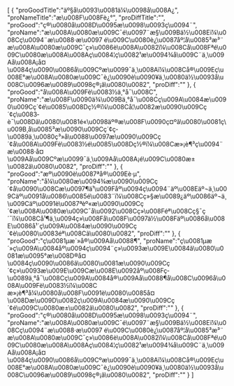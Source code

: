 [
	{
		"proGoodTitle":"äº§å\u0093\u0081ä¼\u0098å\u008A¿",
		"proNameTitle":"æ\u008F\u008Fè¿°",
		"proDiffTitle":"",
		"proGood":"ç®\u0080å\u008D\u0095æ\u0098\u0093ç\u0094¨",
		"proName":"æ\u008A\u0080æ\u009C¯é\u0097¨æ§\u009Bä½\u008Eï¼\u008Cç\u0094¨æ\u0088·æ\u0097 é\u009C\u0080è¿\u0087åº¦å\u0085³æ³¨æ\u008A\u0080æ\u009C¯ç»\u0086è\u008A\u0082ï¼\u008Cå\u008Fªé\u009C\u0080æ\u008A\u008Aç\u0084¦ç\u0082¹æ\u0094¾å\u009C¨ä¸\u009Aå\u008A¡å¤\u0084ç\u0090\u0086å\u009Cºæ\u0099¯ä¸\u008Aï¼\u008Cå®\u009Eç\u008E°æ\u008A\u0080æ\u009C¯è¿\u0090è\u0090¥ä¸\u0080ä½\u0093å\u008C\u0096æ\u0089\u0098ç®¡ã\u0080\u0082",
		"proDiff":""
	},
	{
		"proGood":"å\u008A\u009Fè\u0083½ä¸°å¯\u008C",
		"proName":"æ\u008F\u0090ä¾\u009Bä¸°å¯\u008Cç\u009A\u0084æ\u0090\u009Cç´¢é\u0085\u008Dç½®ï¼\u008Cå¦\u0082æ\u0090\u009Cç´¢ç\u0083­è¯\u008Dã\u0080\u0081é«\u0098äº®æ\u008F\u0090ç¤ºã\u0080\u0081ç\u009B¸å\u0085³æ\u0090\u009Cç´¢ç­\u0089ä¸\u0080ç³»å\u0088\u0097æ\u0090\u009Cç´¢å\u008A\u009Fè\u0083½é\u0085\u008Dç½®ï¼\u008Cæ»¡è¶³ç\u0094¨æ\u0088·å¤\u009Aå\u009Cºæ\u0099¯ä¸\u009Aå\u008A¡é\u009C\u0080æ±\u0082ã\u0080\u0082",
		"proDiff":""
	},
	{
		"proGood":"æº\u0090è\u0087ªå®\u009Eè·µ",
		"proName":"å¼\u0080æ\u0094¾æ\u0090\u009Cç´¢å\u0090\u008Cæ\u0097¶ä¹\u009Fåº\u0094ç\u0094¨äº\u008Eäº¬ä¸\u009Cäº\u0091å\u0086\u0085é\u0083¨ï¼\u008Cç»§æ\u0089¿äº\u0086äº¬ä¸\u009Cäº\u0091è\u0087ªèº«æ\u0090\u009Cç´¢æ\u008A\u0080æ\u009C¯å\u0092\u008Cç»\u008Féª\u008Cç§¯ç´¯ï¼\u008Cå¹¶ä¸\u0094ç»\u008Få\u008F\u0097ä½\u008Fäº\u0086å\u008E\u0086å¹´ç\u009A\u0084æ\u0090\u009Cç´¢è\u0080\u0083éª\u008Cã\u0080\u0082",
		"proDiff":""
	},
	{
		"proGood":"ç\u0081µæ´»å®\u009Aå\u0088¶",
		"proName":"ç\u0081µæ´»ç\u009A\u0084åº\u0094ç\u0094¨ç»\u0093æ\u009E\u0084ã\u0080\u0081æ\u0095°æ\u008D®å¤\u0084ç\u0090\u0086ã\u0080\u0081æ\u0090\u009Cç´¢ç»\u0093æ\u009E\u009Cæ\u008E\u0092åº\u008Fç­\u0089ä¸°å¯\u008Cç\u009A\u0084å®\u009Aå\u0088¶å\u008C\u0096å\u008A\u009Fè\u0083½ï¼\u008C æ»¡è¶³å¼\u0080å\u008F\u0091è\u0080\u0085å¤\u008Dæ\u009D\u0082ç\u009A\u0084æ\u0090\u009Cç´¢é\u009C\u0080æ±\u0082ã\u0080\u0082",
		"proDiff":""
	},
	{
		"proGood":"ç®\u0080å\u008D\u0095æ\u0098\u0093ç\u0094¨",
		"proName":"æ\u008A\u0080æ\u009C¯é\u0097¨æ§\u009Bä½\u008Eï¼\u008Cç\u0094¨æ\u0088·æ\u0097 é\u009C\u0080è¿\u0087åº¦å\u0085³æ³¨æ\u008A\u0080æ\u009C¯ç»\u0086è\u008A\u0082ï¼\u008Cå\u008Fªé\u009C\u0080æ\u008A\u008Aç\u0084¦ç\u0082¹æ\u0094¾å\u009C¨ä¸\u009Aå\u008A¡å¤\u0084ç\u0090\u0086å\u009Cºæ\u0099¯ä¸\u008Aï¼\u008Cå®\u009Eç\u008E°æ\u008A\u0080æ\u009C¯è¿\u0090è\u0090¥ä¸\u0080ä½\u0093å\u008C\u0096æ\u0089\u0098ç®¡ã\u0080\u0082",
		"proDiff":""
	}
]